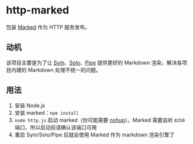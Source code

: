 # http-marked

包装 [Marked](https://github.com/markedjs/marked) 作为 HTTP 服务发布。

## 动机

该项目主要是为了让 [Sym](https://github.com/b3log/symphony)、[Solo](https://github.com/b3log/solo)、[Pipe](https://github.com/b3log/pipe) 提供更好的 Markdown 渲染，解决各项目内建的 Markdown 处理不统一的问题。

## 用法

1. 安装 Node.js
2. 安装 marked：`npm install`
3. `node http.js` 启动 marked（你可能需要 [nohup](https://hacpai.com/man?cmd=nohup)）。Marked 需要监听 `8250` 端口，所以启动前请确认该端口可用
4. 重启 Sym/Solo/Pipe 后就会使用 Marked 作为 markdown 渲染引擎了